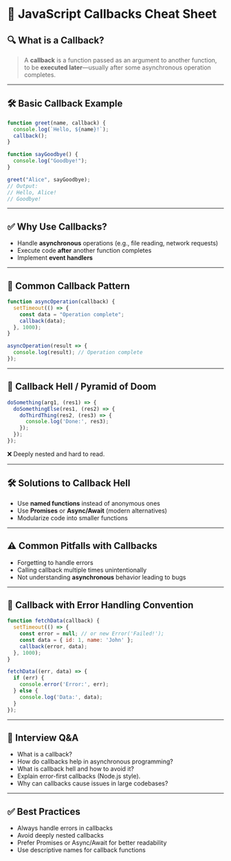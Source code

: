 # 🧾 JavaScript Callbacks Cheat Sheet

## 🔍 What is a Callback?

> A **callback** is a function passed as an argument to another function, to be **executed later**—usually after some asynchronous operation completes.

---

## 🛠️ Basic Callback Example

```js
function greet(name, callback) {
  console.log(`Hello, ${name}!`);
  callback();
}

function sayGoodbye() {
  console.log("Goodbye!");
}

greet("Alice", sayGoodbye);
// Output:
// Hello, Alice!
// Goodbye!
```

---

## ✅ Why Use Callbacks?

* Handle **asynchronous** operations (e.g., file reading, network requests)
* Execute code **after** another function completes
* Implement **event handlers**

---

## 🧩 Common Callback Pattern

```js
function asyncOperation(callback) {
  setTimeout(() => {
    const data = "Operation complete";
    callback(data);
  }, 1000);
}

asyncOperation(result => {
  console.log(result); // Operation complete
});
```

---

## 🔄 Callback Hell / Pyramid of Doom

```js
doSomething(arg1, (res1) => {
  doSomethingElse(res1, (res2) => {
    doThirdThing(res2, (res3) => {
      console.log('Done:', res3);
    });
  });
});
```

❌ Deeply nested and hard to read.

---

## 🛠️ Solutions to Callback Hell

* Use **named functions** instead of anonymous ones
* Use **Promises** or **Async/Await** (modern alternatives)
* Modularize code into smaller functions

---

## ⚠️ Common Pitfalls with Callbacks

* Forgetting to handle errors
* Calling callback multiple times unintentionally
* Not understanding **asynchronous** behavior leading to bugs

---

## 🎯 Callback with Error Handling Convention

```js
function fetchData(callback) {
  setTimeout(() => {
    const error = null; // or new Error('Failed!');
    const data = { id: 1, name: 'John' };
    callback(error, data);
  }, 1000);
}

fetchData((err, data) => {
  if (err) {
    console.error('Error:', err);
  } else {
    console.log('Data:', data);
  }
});
```

---

## 🧠 Interview Q\&A

* What is a callback?
* How do callbacks help in asynchronous programming?
* What is callback hell and how to avoid it?
* Explain error-first callbacks (Node.js style).
* Why can callbacks cause issues in large codebases?

---

## ✅ Best Practices

* Always handle errors in callbacks
* Avoid deeply nested callbacks
* Prefer Promises or Async/Await for better readability
* Use descriptive names for callback functions